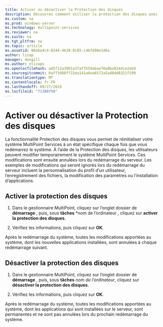```yaml
---
title: Activer ou désactiver la Protection des disques
description: Découvrez comment utiliser la protection des disques avec MultiPoint services
ms.custom: na
ms.prod: windows-server
ms.technology: multipoint-services
ms.reviewer: na
ms.suite: na
ms.tgt_pltfrm: na
ms.topic: article
ms.assetid: 00aba4c4-0244-4b39-8c85-c46fd96e1d6a
author: lizap
manager: dongill
ms.author: elizapo
ms.openlocfilehash: ad5f12a3901a3faf3559abae76e0ba924dce2eb9
ms.sourcegitcommit: 6aff3d88ff22ea141a6ea6572a5ad8dd6321f199
ms.translationtype: MT
ms.contentlocale: fr-FR
ms.lasthandoff: 09/27/2019
ms.locfileid: "71389750"
---
```

# <a name="enable-or-disable-disk-protection"></a>Activer ou désactiver la Protection des disques
La fonctionnalité Protection des disques vous permet de réinitialiser votre système MultiPoint Services à un état spécifique chaque fois que vous redémarrez le système. À l’aide de la Protection des disques, les utilisateurs peuvent modifier temporairement le système MultiPoint Services. Ces modifications sont ensuite annulées lors du redémarrage du serveur. Les exemples de modifications qui seront ignorés lors du redémarrage du serveur incluent la personnalisation du profil d’un utilisateur, l’enregistrement des fichiers, la modification des paramètres ou l’installation d’applications.  
  
## <a name="enable-disk-protection"></a>Activer la protection des disques  
  
1.  Dans le gestionnaire MultiPoint, cliquez sur l’onglet dossier de **démarrage** , puis, sous **tâches** *nom de l’ordinateur , cliquez sur **activer la protection des disques**.  
  
2.  Vérifiez les informations, puis cliquez sur **OK**.  
  
Après le redémarrage du système, toutes les modifications apportées au système, dont les nouvelles applications installées, sont annulées à chaque redémarrage suivant.  
  
## <a name="disable-disk-protection"></a>Désactiver la protection des disques  
  
1.  Dans le gestionnaire MultiPoint, cliquez sur l’onglet dossier de **démarrage** , puis, sous **tâches** *nom de l’ordinateur*, cliquez sur **désactiver la protection des disques**.  
  
2.  Vérifiez les informations, puis cliquez sur **OK**.  
  
Après le redémarrage du système, toutes les modifications apportées au système, dont les applications qui sont installées sur le serveur, sont permanentes et ne sont pas annulées lors du prochain redémarrage du système.  
  

